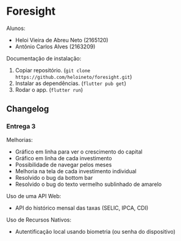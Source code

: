 # Foresight

Alunos:

-   Heloi Vieira de Abreu Neto (2165120)
-   Antônio Carlos Alves (2163209)

Documentação de instalação:

1. Copiar repositório. (`git clone https://github.com/heloineto/foresight.git`)
2. Instalar as dependências. (`flutter pub get`)
3. Rodar o app. (`flutter run`)

## Changelog

### Entrega 3

Melhorias:

-   Gráfico em linha para ver o crescimento do capital
-   Gráfico em linha de cada investimento
-   Possibilidade de navegar pelos meses
-   Melhoria na tela de cada investimento individual
-   Resolvido o bug da bottom bar
-   Resolvido o bug do texto vermelho sublinhado de amarelo

Uso de uma API Web:

-   API do histórico mensal das taxas (SELIC, IPCA, CDI)

Uso de Recursos Nativos:

-   Autentificação local usando biometria (ou senha do dispositivo)
